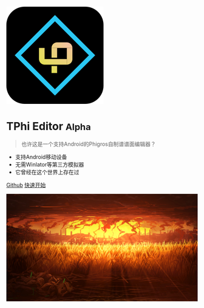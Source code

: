 
![logo](/logo.svg)
# TPhi Editor <small>Alpha</small>

> 也许这是一个支持Android的Phigros自制谱谱面编辑器？

* 支持Android移动设备
* 无需Winlator等第三方模拟器
* 它曾经在这个世界上存在过

[Github](https://github.com/Tie-Guo/TPhi-Editor-Docs)
[快速开始](/README)

![bg](bg.png)